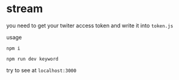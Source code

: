 # stream

you need to get your twiter access token and write it into `token.js`

usage

`npm i`

`npm run dev keyword`

try to see at `localhost:3000`